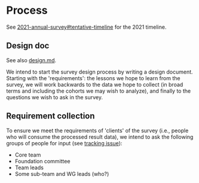# Process

See [2021-annual-survey#tentative-timeline](https://github.com/rust-lang/surveys/tree/main/surveys/2021-annual-survey#tentative-timeline) for the 2021 timeline.

## Design doc

See also [design.md](design.md).

We intend to start the survey design process by writing a design document. Starting with the 'requirements': the lessons we hope to learn from the survey, we will work backwards to the data we hope to collect (in broad terms and including the cohorts we may wish to analyze), and finally to the questions we wish to ask in the survey.


## Requirement collection

To ensure we meet the requirements of 'clients' of the survey (i.e., people who will consume the processed result data), we intend to ask the following groups of people for input (see [tracking issue](TODO)):

* Core team
* Foundation committee
* Team leads
* Some sub-team and WG leads (who?)
